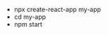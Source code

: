 <!-- Creating React App -->
<!-- -------------------------- -->

- npx create-react-app my-app
- cd my-app
- npm start

<!-- -------------------------- -->


